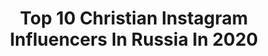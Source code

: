 ---
title: Top 10 Christian Instagram Influencers In Russia In 2020
description: >-
  Find top christian Instagram influencers in Russia in 2020. Most popular hashtags: #russia #music #fashion #love.
platform: Instagram
profiles:
  - username: "dyuchkovy"
    fullname: >-
      Anya Dyuchkova (Mom)
    location: "Russia"
    followers: 5276
    engagement: 1237
    commentsToLikes: 0.129496
    id: ck6tyhnik3s9b0j71b5dwi761
    verified: false
    hashtags: "#fashionkids, #d2kidsss20, #wlyg, #girlmodel"
  - username: "innavladam"
    fullname: >-
      📖ЗАГЛЯНИ В СВОЁ СЕРДЦЕ🌷
    location: "Russia"
    followers: 11947
    engagement: 809
    commentsToLikes: 0.171619
    id: ck15qf3i12jcc0i192szas933
    verified: false
    hashtags: "#innavladam"
  - username: "christiane_blg"
    fullname: >-
      🔺️️АДЕПТ КОРЕЙСКОГО УХОДА
    location: "Russia"
    followers: 45989
    engagement: 88
    commentsToLikes: 0.083836
    id: ck14ixpg7hmxp0i190jn1rj8j
    verified: false
    hashtags: "#glambag1, #erborian, #givenchy, #glambox1"
  - username: "marishaivit"
    fullname: >-
      Наш ДОМ 🔹Уют 🔹Декор🔹️Семья
    location: "Russia"
    followers: 17952
    engagement: 333
    commentsToLikes: 0.030739
    id: ck0vy3f0921ku0i19f1r8i0gx
    verified: false
    hashtags: "#visualisation, #3dsmaxcorona, #3d, #spb"
  - username: "alexei_mel7"
    fullname: >-
      Алексей Рябчиков
    location: "Russia"
    followers: 5296
    engagement: 530
    commentsToLikes: 0.039490
    id: ck5ccqwazhue10i11v7w2segb
    verified: false
    hashtags: "#standup, #tnt, #moscow"
  - username: "chamourlidoumaria"
    fullname: >-
      Maria Chamourlidou
    location: "Russia"
    followers: 154127
    engagement: 197
    commentsToLikes: 0.065536
    id: ck14id0uhet0m0i19xyea2c4v
    verified: false
    hashtags: "#rougecasaque, #moscowiloveyou, #mcnoveltyfood, #chanelflap"
  - username: "kadmir_music"
    fullname: >-
      АРТЁМ КАДМИР | МУЗЫКАНТ
    location: "Russia"
    followers: 10149
    engagement: 829
    commentsToLikes: 0.015741
    id: ck5c5dkql39n10i112zp7869e
    verified: false
    hashtags: "#man, #bath, #photo, #retro"
  - username: "alessandrosafinaofficial"
    fullname: >-
      Alessandro SAFINA
    location: "Russia"
    followers: 243626
    engagement: 204
    commentsToLikes: 0.032189
    id: ck5hn15dbn0e30i11hg277tv0
    verified: true
    hashtags: "#newsongs, #concerts, #lovesong, #christmas"
  - username: "rpconline"
    fullname: >-
      РПЦ: Православная Церковь
    location: "Russia"
    followers: 19499
    engagement: 875
    commentsToLikes: 0.015432
    id: ck6u6dwnvf1620j717bknt9sk
    verified: false
    hashtags: "#cathedral, #christianity, #travel, #happy"
  - username: "o_konstantin"
    fullname: >-
      Священник Константин Мальцев
    location: "Russia"
    followers: 21309
    engagement: 353
    commentsToLikes: 0.044833
    id: ck5zvh87u48dj0i14uuy4g5u4
    verified: false
    hashtags: "#orthodoxchurch, #coronavirus, #repost, #orthodox"
---